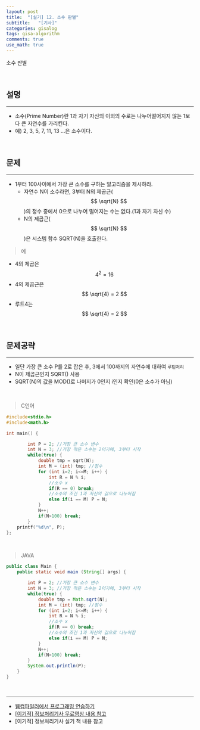 ```yaml
---
layout: post
title:  "[실기] 12. 소수 판별"
subtitle:   "[기사]"
categories: gisalog
tags: gisa-algorithm
comments: true
use_math: true
---
```


소수 판별

<br>


## 설명
---

- 소수(Prime Number)란 1과 자기 자신의 이외의 수로는 나누어떨어지지 않는 1보다 큰 자연수를 가리킨다.
- 예) 2, 3, 5, 7, 11, 13 ...은 소수이다.

<br>


## 문제
---

- 1부터 100사이에서 가장 큰 소수를 구하는 알고리즘을 제시하라.
	+ 자연수 N이 소수라면, 3부터 N의 제곱근($$ \sqrt{N} $$)의 정수 중에서 0으로 나누어 떨어지는 수는 없다.(1과 자기 자신 수)
	+ N의 제곱근($$ \sqrt{N} $$)은 시스템 함수 SQRT(N)을 호출한다.

> 예

- 4의 제곱은 $$ 4^2 = 16 $$
- 4의 제곱근은 $$ \sqrt{4} = 2 $$
- 루트4는 $$ \sqrt{4} = 2 $$

<br>

## 문제공략
---

- 일단 가장 큰 소수 P를 2로 잡은 후, 3에서 100까지의 자연수에 대하여 `루틴처리`
- N이 제곱근인지 SQRT() 사용
- SQRT(N)의 값을 MOD()로 나머지가 0인지 i인지 확인(0은 소수가 아님)  

<br>

> C언어

```c
#include<stdio.h>
#include<math.h>

int main() {

        int P = 2; //가장 큰 소수 변수
        int N = 3; //가장 작은 소수는 2이기에, 3부터 시작
    	while(true) {
    	    double tmp = sqrt(N);
    	    int M = (int) tmp; //정수
    	    for (int i=2; i<=M; i++) {
    	        int R = N % i;
				//소수 x
    	        if(R == 0) break;
				//소수의 조건 1과 자신의 값으로 나누어짐
    	        else if(i == M) P = N;
    	    }
	        N++;
	        if(N>100) break;
    	}
	printf("%d\n", P);
};
```

<br>

> JAVA

```java
public class Main {
	public static void main (String[] args) {

		int P = 2; //가장 큰 소수 변수
		int N = 3; //가장 작은 소수는 2이기에, 3부터 시작
		while(true) {
			double tmp = Math.sqrt(N);
			int M = (int) tmp; //정수
			for (int i=2; i<=M; i++) {
				int R = N % i;
				//소수 x
				if(R == 0) break;
				//소수의 조건 1과 자신의 값으로 나누어짐
				else if(i == M) P = N;
			}
			N++;
			if(N>100) break;
		}
		System.out.println(P);
	}
}
```

<br>


---
- [웹컴파일러에서 프로그래밍 연습하기](https://csacademy.com/workspace/)
- [[이기적] 정보처리기사 무료영상 내용 참고](https://www.youtube.com/watch?v=mCM5QNC3sZA&list=PL9GldHAGKAwWNwxxf0BBRnlq49lNKYBY4)
- [이기적] 정보처리기사 실기 책 내용 참고

